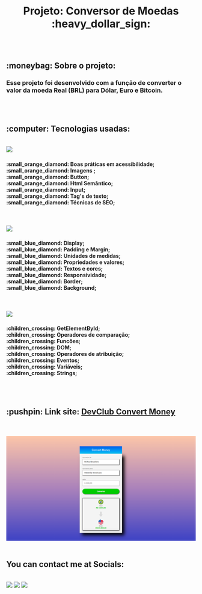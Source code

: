 
<h1 align="center"> Projeto: Conversor de Moedas :heavy_dollar_sign: </h1>
  <br>
  <br>

<h2>:moneybag:  Sobre o projeto:</h2>
<h3>Esse projeto foi desenvolvido com a função  de converter o valor da moeda Real (BRL) para Dólar, Euro e Bitcoin.</h3>
  <br>
  <br>

<h2>:computer: Tecnologias usadas:</h2>
  <br>
<img src="https://img.shields.io/badge/HTML5-E34F26?style=for-the-badge&logo=html5&logoColor=white" />
<h4> 
   :small_orange_diamond: Boas práticas em acessibilidade;
   <br>
   :small_orange_diamond: Imagens ;
   <br>
   :small_orange_diamond: Button;
   <br>
  :small_orange_diamond: Html Semântico;
   <br>
   :small_orange_diamond: Input;
   <br>
    :small_orange_diamond: Tag's de texto;
   <br>
   :small_orange_diamond: Técnicas de SEO;
 </h4>
  <br>
  <br>
  
<img src="https://img.shields.io/badge/CSS3-1572B6?style=for-the-badge&logo=css3&logoColor=white" />
<h4>
   :small_blue_diamond: Display;
   <br>
   :small_blue_diamond: Padding e Margin;
   <br>
   :small_blue_diamond: Unidades de medidas;
   <br>
   :small_blue_diamond: Propriedades e valores;
   <br>
   :small_blue_diamond: Textos e cores;
   <br>
   :small_blue_diamond: Responsividade;
   <br>
   :small_blue_diamond: Border;
   <br>
   :small_blue_diamond: Background;
   <br>
</h4>
  <br>
  <br>
  
<img src="https://img.shields.io/badge/JavaScript-F7DF1E?style=for-the-badge&logo=javascript&logoColor=black" />
<h4>
  :children_crossing: GetElementById;
   <br>
   :children_crossing: Operadores de comparação;
   <br>
   :children_crossing: Funcões;
   <br>
   :children_crossing: DOM;
   <br>
   :children_crossing: Operadores de atribuição;
   <br>
   :children_crossing: Eventos;
   <br>
   :children_crossing: Variáveis;
   <br>
   :children_crossing: Strings;
   <br>
</h4>

</div>
  
  <br>
  <br>
 <h2> :pushpin: Link site: <a href="https://williamfilvoch.github.io/Convert-Money/" target="_blank" > DevClub Convert Money </a> </h2>
  <br>
  <br>
  <img src="https://github.com/williamfilvoch/Convert-Money/blob/master/assets/img-Convert-Money.png">

</div>

  <br>
  <br>
<h2>You can contact me at Socials:</h2>
<br>
  <div>
  <a href="https://www.instagram.com/will_filvoch/" target="_blank"><img src="https://img.shields.io/badge/-Instagram-%23E4405F?style=for-the-badge&logo=instagram&logoColor=white" target="_blank"></a>
  <a href = "mailto:wfilvoch@gmail.com"><img src="https://img.shields.io/badge/-Gmail-%23333?style=for-the-badge&logo=gmail&logoColor=white" target="_blank"></a>
  <a href="https://www.linkedin.com/in/william-filvoch-089647245/" target="_blank"><img src="https://img.shields.io/badge/-LinkedIn-%230077B5?style=for-the-badge&logo=linkedin&logoColor=white" target="_blank"></a>
  </div>
  <br>
  <br>
